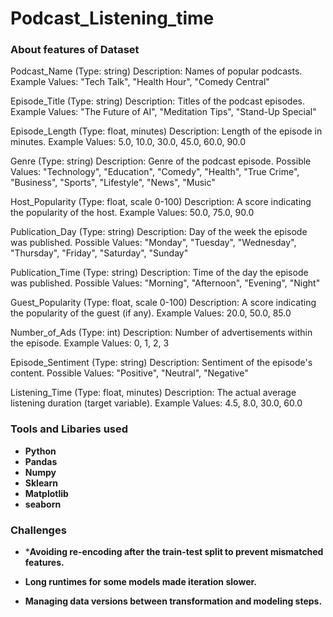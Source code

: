 # Podcast_Listening_time



### About features of Dataset

Podcast_Name (Type: string)
Description: Names of popular podcasts.
Example Values: "Tech Talk", "Health Hour", "Comedy Central"

Episode_Title (Type: string)
Description: Titles of the podcast episodes.
Example Values: "The Future of AI", "Meditation Tips", "Stand-Up Special"

Episode_Length (Type: float, minutes)
Description: Length of the episode in minutes.
Example Values: 5.0, 10.0, 30.0, 45.0, 60.0, 90.0

Genre (Type: string)
Description: Genre of the podcast episode.
Possible Values: "Technology", "Education", "Comedy", "Health", "True Crime", "Business", "Sports", "Lifestyle", "News", "Music"

Host_Popularity (Type: float, scale 0-100)
Description: A score indicating the popularity of the host.
Example Values: 50.0, 75.0, 90.0

Publication_Day (Type: string)
Description: Day of the week the episode was published.
Possible Values: "Monday", "Tuesday", "Wednesday", "Thursday", "Friday", "Saturday", "Sunday"

Publication_Time (Type: string)
Description: Time of the day the episode was published.
Possible Values: "Morning", "Afternoon", "Evening", "Night"

Guest_Popularity (Type: float, scale 0-100)
Description: A score indicating the popularity of the guest (if any).
Example Values: 20.0, 50.0, 85.0

Number_of_Ads (Type: int)
Description: Number of advertisements within the episode.
Example Values: 0, 1, 2, 3

Episode_Sentiment (Type: string)
Description: Sentiment of the episode's content.
Possible Values: "Positive", "Neutral", "Negative"

Listening_Time (Type: float, minutes)
Description: The actual average listening duration (target variable).
Example Values: 4.5, 8.0, 30.0, 60.0



### Tools and Libaries used 
* **Python**
* **Pandas**
* **Numpy**
* **Sklearn**
* **Matplotlib**
* **seaborn**


### Challenges

* ***Avoiding re-encoding after the train-test split to prevent mismatched features.**

* **Long runtimes for some models made iteration slower.**

* **Managing data versions between transformation and modeling steps.**
